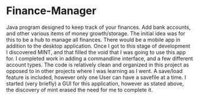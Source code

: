 Finance-Manager
===============

Java program designed to keep track of your finances. Add bank accounts, and other various items of money growth/storage. The initial idea was for this to be a hub to manage all finances. There would be a mobile app in addition to the desktop application. Once I got to this stage of development I discovered MINT, and that filled the void that I was going to use this app for. I completed work in adding a commandline interface, and a few different account types. The code is relatively clean and organized in this project as opposed to in other projects where I was learning as I went. A save/load feature is included, however only one User can have a savefile at a time. I started (very briefly) a GUI for this application, however as stated above, the discovery of mint erased the need for me to complete it. 
